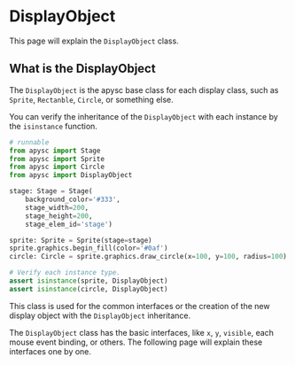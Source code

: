 # DisplayObject

This page will explain the `DisplayObject` class.

## What is the DisplayObject

The `DisplayObject` is the apysc base class for each display class, such as  `Sprite`, `Rectanble`, `Circle`, or something else.

You can verify the inheritance of the `DisplayObject` with each instance by the `isinstance` function.

```py
# runnable
from apysc import Stage
from apysc import Sprite
from apysc import Circle
from apysc import DisplayObject

stage: Stage = Stage(
    background_color='#333',
    stage_width=200,
    stage_height=200,
    stage_elem_id='stage')

sprite: Sprite = Sprite(stage=stage)
sprite.graphics.begin_fill(color='#0af')
circle: Circle = sprite.graphics.draw_circle(x=100, y=100, radius=100)

# Verify each instance type.
assert isinstance(sprite, DisplayObject)
assert isinstance(circle, DisplayObject)
```

This class is used for the common interfaces or the creation of the new display object with the `DisplayObject` inheritance.

The `DisplayObject` class has the basic interfaces, like `x`, `y`, `visible`, each mouse event binding, or others. The following page will explain these interfaces one by one.

